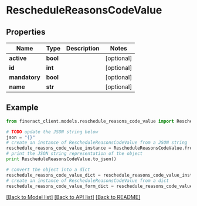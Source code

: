 # RescheduleReasonsCodeValue


## Properties

Name | Type | Description | Notes
------------ | ------------- | ------------- | -------------
**active** | **bool** |  | [optional] 
**id** | **int** |  | [optional] 
**mandatory** | **bool** |  | [optional] 
**name** | **str** |  | [optional] 

## Example

```python
from fineract_client.models.reschedule_reasons_code_value import RescheduleReasonsCodeValue

# TODO update the JSON string below
json = "{}"
# create an instance of RescheduleReasonsCodeValue from a JSON string
reschedule_reasons_code_value_instance = RescheduleReasonsCodeValue.from_json(json)
# print the JSON string representation of the object
print RescheduleReasonsCodeValue.to_json()

# convert the object into a dict
reschedule_reasons_code_value_dict = reschedule_reasons_code_value_instance.to_dict()
# create an instance of RescheduleReasonsCodeValue from a dict
reschedule_reasons_code_value_form_dict = reschedule_reasons_code_value.from_dict(reschedule_reasons_code_value_dict)
```
[[Back to Model list]](../README.md#documentation-for-models) [[Back to API list]](../README.md#documentation-for-api-endpoints) [[Back to README]](../README.md)


